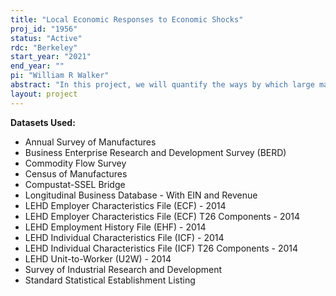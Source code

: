```yaml
---
title: "Local Economic Responses to Economic Shocks"
proj_id: "1956"
status: "Active"
rdc: "Berkeley"
start_year: "2021"
end_year: ""
pi: "William R Walker"
abstract: "In this project, we will quantify the ways by which large manufacturing facilities contribute to local economic well-being. In so doing, we will provide evidence about the cost-effectiveness of increasingly popular government incentives designed to encourage manufacturers to locate or remain in a community. Since manufacturing decline has been ongoing for decades, we require data from the Longitudinal Business Database, Annual Survey and Census of Manufactures starting 1963. To identify effects to the local economy we will use several Longitudinal Employer-Household Dynamics (LEHD) Infrastructure Files. The persistent decline of the manufacturing sector in theUnited States overthe past 30 years has had profound implications for communities dependent on manufacturing plants for their economic livelihood. What happens when those plants closeor leave?"
layout: project
---
```


**Datasets Used:**

  - Annual Survey of Manufactures 
  - Business Enterprise Research and Development Survey (BERD) 
  - Commodity Flow Survey 
  - Census of Manufactures 
  - Compustat-SSEL Bridge 
  - Longitudinal Business Database - With EIN and Revenue 
  - LEHD Employer Characteristics File (ECF) - 2014 
  - LEHD Employer Characteristics File (ECF) T26 Components - 2014 
  - LEHD Employment History File (EHF) - 2014 
  - LEHD Individual Characteristics File (ICF) - 2014 
  - LEHD Individual Characteristics File (ICF) T26 Components - 2014 
  - LEHD Unit-to-Worker (U2W) - 2014 
  - Survey of Industrial Research and Development 
  - Standard Statistical Establishment Listing 

